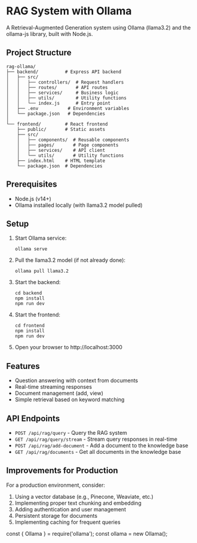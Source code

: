 # RAG System with Ollama

A Retrieval-Augmented Generation system using Ollama (llama3.2) and the ollama-js library, built with Node.js.

## Project Structure

```
rag-ollama/
├── backend/          # Express API backend
│   ├── src/
│   │   ├── controllers/  # Request handlers
│   │   ├── routes/       # API routes
│   │   ├── services/     # Business logic
│   │   ├── utils/        # Utility functions
│   │   └── index.js      # Entry point
│   ├── .env           # Environment variables
│   └── package.json   # Dependencies
│
└── frontend/         # React frontend
    ├── public/       # Static assets
    ├── src/
    │   ├── components/  # Reusable components
    │   ├── pages/       # Page components
    │   ├── services/    # API client
    │   └── utils/       # Utility functions
    ├── index.html    # HTML template
    └── package.json  # Dependencies
```

## Prerequisites

- Node.js (v14+)
- Ollama installed locally (with llama3.2 model pulled)

## Setup

1. Start Ollama service:
   ```
   ollama serve
   ```

2. Pull the llama3.2 model (if not already done):
   ```
   ollama pull llama3.2
   ```

3. Start the backend:
   ```
   cd backend
   npm install
   npm run dev
   ```

4. Start the frontend:
   ```
   cd frontend
   npm install
   npm run dev
   ```

5. Open your browser to http://localhost:3000

## Features

- Question answering with context from documents
- Real-time streaming responses
- Document management (add, view)
- Simple retrieval based on keyword matching

## API Endpoints

- `POST /api/rag/query` - Query the RAG system
- `GET /api/rag/query/stream` - Stream query responses in real-time
- `POST /api/rag/add-document` - Add a document to the knowledge base
- `GET /api/rag/documents` - Get all documents in the knowledge base

## Improvements for Production

For a production environment, consider:

1. Using a vector database (e.g., Pinecone, Weaviate, etc.)
2. Implementing proper text chunking and embedding
3. Adding authentication and user management
4. Persistent storage for documents
5. Implementing caching for frequent queries 

const { Ollama } = require('ollama');
const ollama = new Ollama(); 